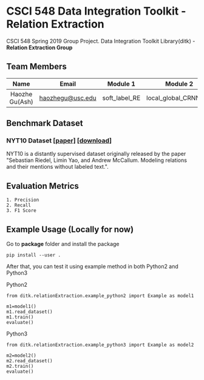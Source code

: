 # CSCI 548 Data Integration Toolkit - Relation Extraction
CSCI 548 Spring 2019 Group Project. Data Integration Toolkit Library(ditk) - **Relation Extraction Group**

## Team Members

| Name                 | Email                 | Module 1              | Module 2               |
|:--------------------:|:---------------------:|:---------------------:|:----------------------:|
| Haozhe Gu(Ash)       | haozhegu@usc.edu      | soft_label_RE         | local_global_CRNN_bio  |

## Benchmark Dataset
### NYT10 Dataset [[paper]](http://www.riedelcastro.org//publications/papers/riedel10modeling.pdf) [[download]](http://iesl.cs.umass.edu/riedel/ecml/)

NYT10 is a distantly supervised dataset originally released by the paper "Sebastian Riedel, Limin Yao, and Andrew McCallum. Modeling relations and their mentions without labeled text.". 
## Evaluation Metrics
    1. Precision
    2. Recall 
    3. F1 Score

## Example Usage (Locally for now)
Go to **package** folder and install the package
```
pip install --user .
```
After that, you can test it using example method in both Python2 and Python3

Python2
  ```
  from ditk.relationExtraction.example_python2 import Example as model1

  m1=model1()
  m1.read_dataset()
  m1.train()
  evaluate()
  ```

Python3
  ```
  from ditk.relationExtraction.example_python3 import Example as model2

  m2=model2()
  m2.read_dataset()
  m2.train()
  evaluate()
  ```
